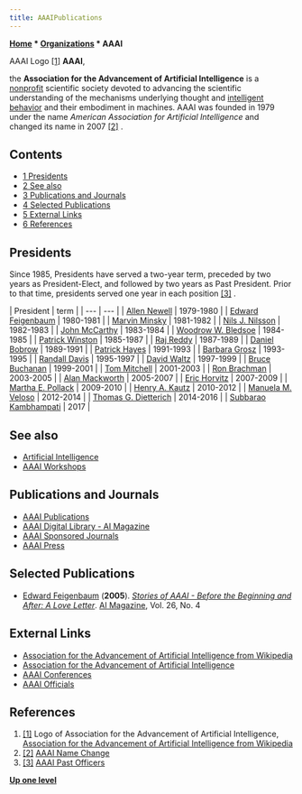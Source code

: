 ```yaml
---
title: AAAIPublications
---
```

**[Home](Home "Home") * [Organizations](Organizations "Organizations") * AAAI**

[](https://en.wikipedia.org/wiki/File:Association_for_the_Advancement_of_Artificial_Intelligence.svg) AAAI Logo <a id="cite-note-1" href="#cite-ref-1">[1]</a>
**AAAI**,

the **Association for the Advancement of Artificial Intelligence** is a [nonprofit](https://en.wikipedia.org/wiki/Non-profit_organization) scientific society devoted to advancing the scientific understanding of the mechanisms underlying thought and [intelligent behavior](Artificial_Intelligence "Artificial Intelligence") and their embodiment in machines. AAAI was founded in 1979 under the name *American Association for Artificial Intelligence* and changed its name in 2007 <a id="cite-note-2" href="#cite-ref-2">[2]</a> .

## Contents

- [1 Presidents](#presidents)
- [2 See also](#see-also)
- [3 Publications and Journals](#publications-and-journals)
- [4 Selected Publications](#selected-publications)
- [5 External Links](#external-links)
- [6 References](#references)

## Presidents

Since 1985, Presidents have served a two-year term, preceded by two years as President-Elect, and followed by two years as Past President. Prior to that time, presidents served one year in each position <a id="cite-note-3" href="#cite-ref-3">[3]</a> .

|  President
|  term
|
| --- | --- |
| [Allen Newell](Allen_Newell "Allen Newell") |  1979-1980
|
| [Edward Feigenbaum](Edward_Feigenbaum "Edward Feigenbaum") |  1980-1981
|
| [Marvin Minsky](Marvin_Minsky "Marvin Minsky") |  1981-1982
|
| [Nils J. Nilsson](Mathematician#NilsNilsson "Mathematician") |  1982-1983
|
| [John McCarthy](John_McCarthy "John McCarthy") |  1983-1984
|
| [Woodrow W. Bledsoe](Woodrow_W._Bledsoe "Woodrow W. Bledsoe") |  1984-1985
|
| [Patrick Winston](Patrick_Winston "Patrick Winston") |  1985-1987
|
| [Raj Reddy](Mathematician#RajReddy "Mathematician") |  1987-1989
|
| [Daniel Bobrow](Mathematician#DGBobrow "Mathematician") |  1989-1991
|
| [Patrick Hayes](Mathematician#PHayes "Mathematician") |  1991-1993
|
| [Barbara Grosz](Mathematician#BJGrosz "Mathematician") |  1993-1995
|
| [Randall Davis](Mathematician#RDavis "Mathematician") |  1995-1997
|
| [David Waltz](David_Waltz "David Waltz") |  1997-1999
|
| [Bruce Buchanan](Mathematician#BGBuchanan "Mathematician") |  1999-2001
|
| [Tom Mitchell](Tom_Mitchell "Tom Mitchell") |  2001-2003
|
| [Ron Brachman](https://en.wikipedia.org/wiki/Ronald_J._Brachman) |  2003-2005
|
| [Alan Mackworth](https://en.wikipedia.org/wiki/Alan_Mackworth) |  2005-2007
|
| [Eric Horvitz](Mathematician#EJHorvitz "Mathematician") |  2007-2009
|
| [Martha E. Pollack](Mathematician#MEPollack "Mathematician") |  2009-2010
|
| [Henry A. Kautz](Mathematician#HAKautz "Mathematician") |  2010-2012
|
| [Manuela M. Veloso](Manuela_Veloso "Manuela Veloso") |  2012-2014
|
| [Thomas G. Dietterich](Mathematician#TDietterich "Mathematician") |  2014-2016
|
| [Subbarao Kambhampati](Mathematician#SKambhampati "Mathematician") |  2017
|

## See also

- [Artificial Intelligence](Artificial_Intelligence "Artificial Intelligence")
- [AAAI Workshops](Conferences#AAAI "Conferences")

## Publications and Journals

- [AAAI Publications](http://www.aaai.org/Publications/publications.php)
- [AAAI Digital Library - AI Magazine](http://www.aaai.org/Library/Magazine/magazine-library.php)
- [AAAI Sponsored Journals](http://www.aaai.org/Publications/Journals/sponsored-journals.php)
- [AAAI Press](http://www.aaai.org/Press/press.php)

## Selected Publications

- [Edward Feigenbaum](Edward_Feigenbaum "Edward Feigenbaum") (**2005**). *[Stories of AAAI - Before the Beginning and After: A Love Letter](http://www.aaai.org/ojs/index.php/aimagazine/article/view/1840)*. [AI Magazine](https://www.aaai.org/ojs/index.php/aimagazine/index), Vol. 26, No. 4

## External Links

- [Association for the Advancement of Artificial Intelligence from Wikipedia](https://en.wikipedia.org/wiki/Association_for_the_Advancement_of_Artificial_Intelligence)
- [Association for the Advancement of Artificial Intelligence](http://www.aaai.org/home.html)
- [AAAI Conferences](http://www.aaai.org/Conferences/conferences.php)
- [AAAI Officials](http://www.aaai.org/Organization/officers.php)

## References

1. <a id="cite-ref-1" href="#cite-note-1">[1]</a> Logo of Association for the Advancement of Artificial Intelligence, [Association for the Advancement of Artificial Intelligence from Wikipedia](https://en.wikipedia.org/wiki/Association_for_the_Advancement_of_Artificial_Intelligence)
1. <a id="cite-ref-2" href="#cite-note-2">[2]</a> [AAAI Name Change](http://www.aaai.org/Organization/name-change.php)
1. <a id="cite-ref-3" href="#cite-note-3">[3]</a> [AAAI Past Officers](http://www.aaai.org/Organization/past-officers.php)

**[Up one level](Organizations "Organizations")**

